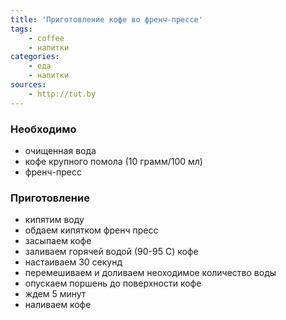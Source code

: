 ```yaml
---
title: 'Приготовление кофе во френч-прессе'
tags: 
    - coffee
    - напитки
categories:
    - еда
    - напитки
sources:
    - http://tut.by
---
```


### Необходимо
* очищенная вода
* кофе крупного помола (10 грамм/100 мл)
* френч-пресс

### Приготовление
* кипятим воду
* обдаем кипятком френч пресс
* засыпаем кофе
* заливаем горячей водой (90-95 С) кофе
* настаиваем 30 секунд
* перемешиваем и доливаем неоходимое количество воды
* опускаем поршень до поверхности кофе
* ждем 5 минут
* наливаем кофе